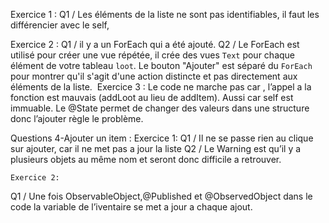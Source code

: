 
Exercice 1 :
Q1 / Les éléments de la liste ne sont pas identifiables, il faut les différencier avec le self,

Exercice 2 :
Q1 /  il y a un ForEach qui a été ajouté.
Q2 /  Le ForEach est utilisé pour créer une vue répétée, il crée des vues `Text` pour chaque élément de votre tableau `loot`.
Le bouton "Ajouter" est séparé du `ForEach` pour montrer qu'il s'agit d'une action distincte et pas directement aux éléments de la liste.  Exercice 3 :
Le code ne marche pas car , l’appel a la fonction est mauvais (addLoot au lieu de addItem). Aussi car self est immuable.
Le @State permet de changer des valeurs dans une structure  donc l’ajouter règle le problème.

Questions 4-Ajouter un item :
	Exercice 1: 
Q1 / Il ne se passe rien au clique sur ajouter,  car il ne met pas a jour la liste
Q2 / Le Warning est qu’il y a plusieurs objets au même nom et seront donc difficile a retrouver.

	Exercice 2:
Q1 / Une fois ObservableObject,@Published et @ObservedObject dans le code la variable de l’iventaire se met a jour a chaque ajout.
 	
